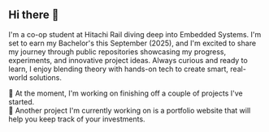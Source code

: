 ## Hi there 👋

<!--
**Jordi-Lowski/Jordi-Lowski** is a ✨ _special_ ✨ repository because its `README.md` (this file) appears on your GitHub profile.

Here are some ideas to get you started:

- 🔭 I’m currently working on ...
- 🌱 I’m currently learning ...
- 👯 I’m looking to collaborate on ...
- 🤔 I’m looking for help with ...
- 💬 Ask me about ...
- 📫 How to reach me: ...
- 😄 Pronouns: ...
- ⚡ Fun fact: ...
-->

I'm a co-op student at Hitachi Rail diving deep into Embedded Systems. 
I'm set to earn my Bachelor's this September (2025), and I'm excited to share my journey through public repositories showcasing my progress, experiments, and innovative project ideas.
Always curious and ready to learn, I enjoy blending theory with hands-on tech to create smart, real-world solutions.<br>
<!--
Welcome to my GitHub, where every line of code tells part of my story!
-->

🔭 At the moment, I'm working on finishing off a couple of projects I've started.<br> 
🌱 Another project I'm currently working on is a portfolio website that will help you keep track of your investments.<br>
